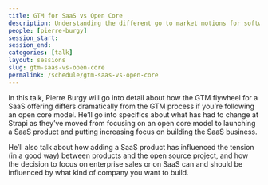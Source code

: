 ```yaml
---
title: GTM for SaaS vs Open Core
description: Understanding the different go to market motions for software as a service versus Open Core.
people: [pierre-burgy]
session_start: 
session_end: 
categories: [talk]
layout: sessions
slug: gtm-saas-vs-open-core
permalink: /schedule/gtm-saas-vs-open-core
---
```


In this talk, Pierre Burgy will go into detail about how the GTM flywheel for a SaaS offering differs dramatically 
from the GTM process if you’re following an open core model. He’ll go into specifics about what has had to change 
at Strapi as they’ve moved from focusing on an open core model to launching a SaaS product and putting increasing 
focus on building the SaaS business. 

He’ll also talk about how adding a SaaS product has influenced the tension 
(in a good way) between products and the open source project, and how the decision to focus on enterprise sales 
or on SaaS can and should be influenced by what kind of company you want to build. 
